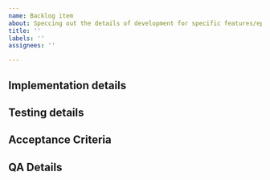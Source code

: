 ```yaml
---
name: Backlog item
about: Speccing out the details of development for specific features/epics
title: ''
labels: ''
assignees: ''

---
```


<!--- 
Summarize the feature or epic briefly, including its scope or the problem it addresses.
-->

## Implementation details
<!--
Detail the implementation approach, including technical design, architecture decisions, and dependencies. Link to design documents or diagrams if relevant.
-->

## Testing details
<!--
Outline special test cases, edge cases, integration points.
-->

## Acceptance Criteria
<!--
Define clear, measurable, and verifiable conditions to be met for the feature to be considered complete. Include functional and performance criteria.
-->

## QA Details
<!--
Specify environments, configurations, or tools required for QA. Highlight potential problem areas or known issues to focus on during testing.
-->
